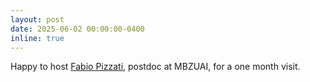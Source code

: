 ```yaml
---
layout: post
date: 2025-06-02 00:00:00-0400
inline: true
---
```


Happy to host <a href="https://fabvio.github.io/">Fabio Pizzati</a>, postdoc at MBZUAI, for a one month visit.